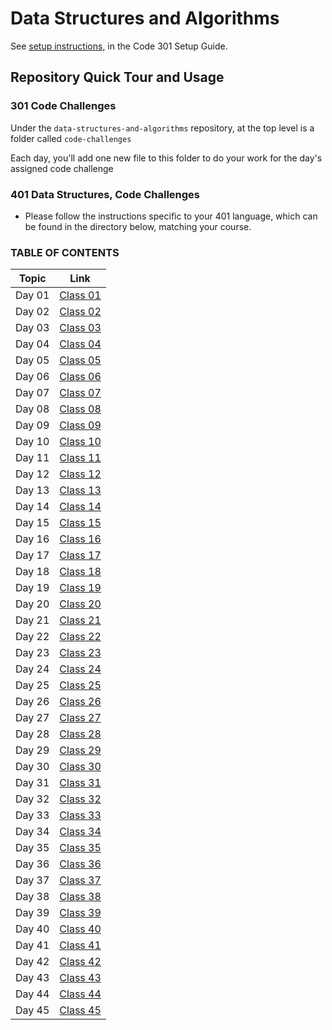 # Data Structures and Algorithms

See [setup instructions](https://codefellows.github.io/setup-guide/code-301/3-code-challenges), in the Code 301 Setup Guide.

## Repository Quick Tour and Usage

### 301 Code Challenges

Under the `data-structures-and-algorithms` repository, at the top level is a folder called `code-challenges`

Each day, you'll add one new file to this folder to do your work for the day's assigned code challenge

### 401 Data Structures, Code Challenges

- Please follow the instructions specific to your 401 language, which can be found in the directory below, matching your course.

### TABLE OF CONTENTS

| Topic | Link |
|-------|------|
|Day 01   | [Class 01](https://github.com/AmjadMesmar/data-structures-and-algorithms/blob/main/401-code-challenges/code-challenge-class-01/readme.md)|
|Day 02   | [Class 02](https://amjadmesmar.github.io/data-structures-and-algorithms/401-code-challenges/code-challenge-class-02/readme)|
|Day 03   | [Class 03](https://amjadmesmar.github.io/data-structures-and-algorithms/401-code-challenges/code-challenge-class-03/readme)|
|Day 04   | [Class 04](https://amjadmesmar.github.io/data-structures-and-algorithms/401-code-challenges/code-challenge-class-04/readme)|
|Day 05   | [Class 05](https://amjadmesmar.github.io/data-structures-and-algorithms/401-code-challenges/code-challenge-class-05/readme)|
|Day 06   | [Class 06](https://amjadmesmar.github.io/data-structures-and-algorithms/401-code-challenges/code-challenge-class-06/readme)|
|Day 07   | [Class 07](https://amjadmesmar.github.io/data-structures-and-algorithms/401-code-challenges/code-challenge-class-07/readme)|
|Day 08   | [Class 08](https://amjadmesmar.github.io/data-structures-and-algorithms/401-code-challenges/code-challenge-class-08/readme)|
|Day 09   | [Class 09](https://amjadmesmar.github.io/data-structures-and-algorithms/401-code-challenges/code-challenge-class-09/readme)|
|Day 10   | [Class 10](https://amjadmesmar.github.io/data-structures-and-algorithms/401-code-challenges/code-challenge-class-10/readme)|
|Day 11   | [Class 11](https://amjadmesmar.github.io/data-structures-and-algorithms/401-code-challenges/code-challenge-class-11/readme)|
|Day 12   | [Class 12](https://amjadmesmar.github.io/data-structures-and-algorithms/401-code-challenges/code-challenge-class-12/readme)|
|Day 13   | [Class 13](https://amjadmesmar.github.io/data-structures-and-algorithms/401-code-challenges/code-challenge-class-13/readme)|
|Day 14   | [Class 14](https://amjadmesmar.github.io/data-structures-and-algorithms/401-code-challenges/code-challenge-class-14/readme)|
|Day 15   | [Class 15](https://amjadmesmar.github.io/data-structures-and-algorithms/401-code-challenges/code-challenge-class-15/readme)|
|Day 16   | [Class 16](https://amjadmesmar.github.io/data-structures-and-algorithms/401-code-challenges/code-challenge-class-16/readme)|
|Day 17   | [Class 17](https://amjadmesmar.github.io/data-structures-and-algorithms/401-code-challenges/code-challenge-class-17/readme)|
|Day 18   | [Class 18](https://amjadmesmar.github.io/data-structures-and-algorithms/401-code-challenges/code-challenge-class-18/readme)|
|Day 19   | [Class 19](https://amjadmesmar.github.io/data-structures-and-algorithms/401-code-challenges/code-challenge-class-19/readme)|
|Day 20   | [Class 20](https://amjadmesmar.github.io/data-structures-and-algorithms/401-code-challenges/code-challenge-class-20/readme)|
|Day 21   | [Class 21](https://amjadmesmar.github.io/data-structures-and-algorithms/401-code-challenges/code-challenge-class-21/readme)|
|Day 22   | [Class 22](https://amjadmesmar.github.io/data-structures-and-algorithms/401-code-challenges/code-challenge-class-22/readme)|
|Day 23   | [Class 23](https://amjadmesmar.github.io/data-structures-and-algorithms/401-code-challenges/code-challenge-class-23/readme)|
|Day 24   | [Class 24](https://amjadmesmar.github.io/data-structures-and-algorithms/401-code-challenges/code-challenge-class-24/readme)|
|Day 25   | [Class 25](https://amjadmesmar.github.io/data-structures-and-algorithms/401-code-challenges/code-challenge-class-25/readme)|
|Day 26   | [Class 26](https://amjadmesmar.github.io/data-structures-and-algorithms/401-code-challenges/code-challenge-class-26/readme)|
|Day 27   | [Class 27](https://amjadmesmar.github.io/data-structures-and-algorithms/401-code-challenges/code-challenge-class-27/readme)|
|Day 28   | [Class 28](https://amjadmesmar.github.io/data-structures-and-algorithms/401-code-challenges/code-challenge-class-28/readme)|
|Day 29   | [Class 29](https://amjadmesmar.github.io/data-structures-and-algorithms/401-code-challenges/code-challenge-class-29/readme)|
|Day 30   | [Class 30](https://amjadmesmar.github.io/data-structures-and-algorithms/401-code-challenges/code-challenge-class-30/readme)|
|Day 31   | [Class 31](https://amjadmesmar.github.io/data-structures-and-algorithms/401-code-challenges/code-challenge-class-31/readme)|
|Day 32   | [Class 32](https://amjadmesmar.github.io/data-structures-and-algorithms/401-code-challenges/code-challenge-class-32/readme)|
|Day 33   | [Class 33](https://amjadmesmar.github.io/data-structures-and-algorithms/401-code-challenges/code-challenge-class-33/readme)|
|Day 34   | [Class 34](https://amjadmesmar.github.io/data-structures-and-algorithms/401-code-challenges/code-challenge-class-34/readme)|
|Day 35   | [Class 35](https://amjadmesmar.github.io/data-structures-and-algorithms/401-code-challenges/code-challenge-class-35/readme)|
|Day 36   | [Class 36](https://amjadmesmar.github.io/data-structures-and-algorithms/401-code-challenges/code-challenge-class-36/readme)|
|Day 37   | [Class 37](https://amjadmesmar.github.io/data-structures-and-algorithms/401-code-challenges/code-challenge-class-37/readme)|
|Day 38   | [Class 38](https://amjadmesmar.github.io/data-structures-and-algorithms/401-code-challenges/code-challenge-class-38/readme)|
|Day 39   | [Class 39](https://amjadmesmar.github.io/data-structures-and-algorithms/401-code-challenges/code-challenge-class-39/readme)|
|Day 40   | [Class 40](https://amjadmesmar.github.io/data-structures-and-algorithms/401-code-challenges/code-challenge-class-40/readme)|
|Day 41   | [Class 41](https://amjadmesmar.github.io/data-structures-and-algorithms/401-code-challenges/code-challenge-class-41/readme)|
|Day 42   | [Class 42](https://amjadmesmar.github.io/data-structures-and-algorithms/401-code-challenges/code-challenge-class-42/readme)|
|Day 43   | [Class 43](https://amjadmesmar.github.io/data-structures-and-algorithms/401-code-challenges/code-challenge-class-43/readme)|
|Day 44   | [Class 44](https://amjadmesmar.github.io/data-structures-and-algorithms/401-code-challenges/code-challenge-class-44/readme)|
|Day 45   | [Class 45](https://amjadmesmar.github.io/data-structures-and-algorithms/401-code-challenges/code-challenge-class-45/readme)|
